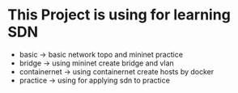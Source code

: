 # This Project is using for learning SDN

* basic -> basic network topo and mininet practice
* bridge -> using mininet create bridge and vlan
* containernet -> using containernet create hosts by docker
* practice -> using for applying sdn to practice